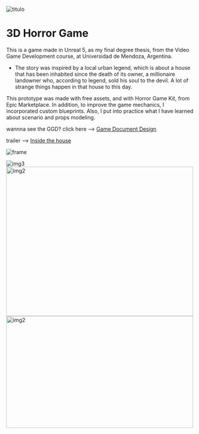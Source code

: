 

![titulo](https://github.com/Zhea606/inside_the_House_game/assets/69162988/0844ea46-c658-468b-98bd-6271c129c5a4)



# 3D Horror Game 
This is a game made in Unreal 5, as my final degree thesis, from the Video Game Development course, at Universidad de Mendoza, Argentina.
- The story was inspired by a local urban legend, which is about a house that has been inhabited since the death of its owner, a millionaire landowner who, according to legend, sold his soul to the devil. A lot of strange things happen in that house to this day.

This prototype was made with free assets, and with Horror Game Kit, from Epic Marketplace. In addition, to improve the game mechanics, I incorporated custom blueprints. Also, I put into practice what I have learned about scenario and props modeling.

wannna see the GGD? click here --> [Game Document Design](https://www.canva.com/design/DAFbWhFpb2E/3d65dAAEVaXQ2cqX9BF9Iw/watch?utm_content=DAFbWhFpb2E&utm_campaign=designshare&utm_medium=link&utm_source=publishsharelink)

trailer --> [Inside the house](https://www.canva.com/design/DAFrGx9XAA0/Eph59cMFjQXbE7DdLC8hKA/watch?utm_content=DAFrGx9XAA0&utm_campaign=designshare&utm_medium=link&utm_source=publishsharelink)


![frame](https://github.com/user-attachments/assets/3824dffc-f019-43d8-9d4b-8cdfdc0eceeb)

<img src="https://github.com/Zhea606/inside_the_House_game/assets/69162988/f70a6e96-849d-4396-9bed-880def50e11c" alt="img3"  >

<img src="https://github.com/Zhea606/inside_the_House_game/assets/69162988/04d60150-013d-4d80-aa29-e3f94b9cde52" alt="img2" width="500" height= "400" >


<img src="https://github.com/user-attachments/assets/8a4165dd-7424-4c11-9a8d-d26f09d36e91" alt="img2" width="500" height= "300" >




